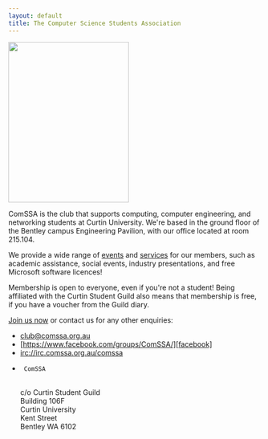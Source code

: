 ```yaml
---
layout: default
title: The Computer Science Students Association
---
```


<div class="img_right"><img width="240" height="320" src=
"https://maps.googleapis.com/maps/api/staticmap?center=-32.009,115.896&amp;zoom=15&amp;size=240x320&amp;sensor=false&amp;markers=-32.0073,115.8946"
></div>

ComSSA is the club that supports computing, computer engineering, and networking
students at Curtin University. We're based in the ground floor of the Bentley
campus Engineering Pavilion, with our office located at room 215.104.

We provide a wide range of [events] and [services] for our members, such as
academic assistance, social events, industry presentations, and free Microsoft
software licences!

[events]: /events/
[services]: /services/

Membership is open to everyone, even if you're not a student! Being affiliated
with the Curtin Student Guild also means that membership is free, if you have a
voucher from the Guild diary.

[Join us now][join] or contact us for any other enquiries:

  * [club@comssa.org.au][email]
  * [https://www.facebook.com/groups/ComSSA/][facebook]
  * [irc://irc.comssa.org.au/comssa][irc]
  *      ComSSA
    <br> c/o Curtin Student Guild
    <br> Building 106F
    <br> Curtin University
    <br> Kent Street
    <br> Bentley WA 6102

[join]: /join/
[email]: mailto:club@comssa.org.au
[facebook]: https://www.facebook.com/groups/ComSSA/
[irc]: irc://irc.comssa.org.au/comssa
